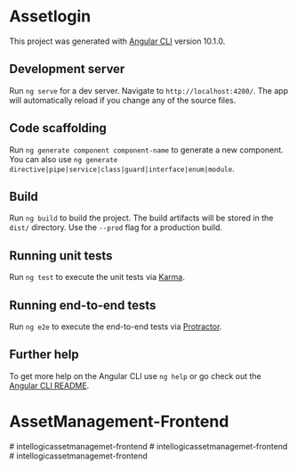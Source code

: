 # Assetlogin

This project was generated with [Angular CLI](https://github.com/angular/angular-cli) version 10.1.0.

## Development server

Run `ng serve` for a dev server. Navigate to `http://localhost:4200/`. The app will automatically reload if you change any of the source files.

## Code scaffolding

Run `ng generate component component-name` to generate a new component. You can also use `ng generate directive|pipe|service|class|guard|interface|enum|module`.

## Build

Run `ng build` to build the project. The build artifacts will be stored in the `dist/` directory. Use the `--prod` flag for a production build.

## Running unit tests

Run `ng test` to execute the unit tests via [Karma](https://karma-runner.github.io).

## Running end-to-end tests

Run `ng e2e` to execute the end-to-end tests via [Protractor](http://www.protractortest.org/).

## Further help

To get more help on the Angular CLI use `ng help` or go check out the [Angular CLI README](https://github.com/angular/angular-cli/blob/master/README.md).
# AssetManagement-Frontend
#   i n t e l l o g i c a s s e t m a n a g e m e t - f r o n t e n d  
 #   i n t e l l o g i c a s s e t m a n a g e m e t - f r o n t e n d  
 #   i n t e l l o g i c a s s e t m a n a g e m e t - f r o n t e n d  
 